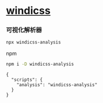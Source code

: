 # [windicss](https://cn.windicss.org/)

### 可视化解析器
```bash
npx windicss-analysis
```

npm

```bash
npm i -D windicss-analysis
```

```json5 package.json
{
  "scripts": {
    "analysis": "windicss-analysis"
  }
}
```


